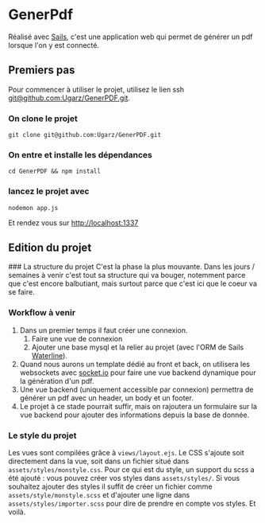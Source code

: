 # GenerPdf

Réalisé avec [Sails](http://sailsjs.org), c'est une application web qui permet de générer un pdf lorsque l'on y est connecté.

## Premiers pas
Pour commencer à utiliser le projet, utilisez le lien ssh [git@github.com:Ugarz/GenerPDF.git](http://git@github.com:Ugarz/GenerPDF.git).

### On clone le projet
```
git clone git@github.com:Ugarz/GenerPDF.git
```

### On entre et installe les dépendances
```
cd GenerPDF && npm install
```

### lancez le projet avec 
```
nodemon app.js
```
Et rendez vous sur [http://localhost:1337](http://localhost:1337)

## Edition du projet

### La structure du projet
C'est la phase la plus mouvante.
Dans les jours / semaines à venir c'est tout sa structure qui va bouger, notemment parce que c'est encore balbutiant, mais surtout parce que c'est ici que le coeur va se faire.

### Workflow à venir
1. Dans un premier temps il faut créer une connexion.
	1. Faire une vue de connexion
	2. Ajouter une base mysql et la relier au projet (avec l'ORM de Sails [Waterline](https://github.com/balderdashy/waterline)).
2. Quand nous aurons un template dédié au front et back, on utilisera les websockets avec [socket.io](http://socket.io) pour faire une vue backend dynamique pour la génération d'un pdf.
3. Une vue backend (uniquement accessible par connexion) permettra de générer un pdf avec un header, un body et un footer.
4. Le projet à ce stade pourrait suffir, mais on rajoutera un formulaire sur la vue backend pour ajouter des informations depuis la base de donnée.


### Le style du projet
Les vues sont compilées grâce à `views/layout.ejs`.
Le CSS s'ajoute soit directement dans la vue, soit dans un fichier situé dans `assets/styles/monstyle.css`.
Pour ce qui est du style, un support du scss a été ajouté : vous pouvez créer vos styles dans `assets/styles/`. Si vous souhaitez ajouter des styles il suffit de créer un fichier comme `assets/style/monstyle.scss` et d'ajouter une ligne dans `assets/styles/importer.scss` pour dire de prendre en compte vos styles. Et voilà.